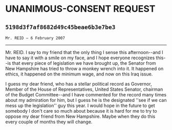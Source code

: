 # UNANIMOUS-CONSENT REQUEST
## `5198d3f7af8682d49c45beae6b3e7be3`
`Mr. REID — 6 February 2007`

---


Mr. REID. I say to my friend that the only thing I sense this 
afternoon--and I have to say it with a smile on my face, and I hope 
everyone recognizes this--is that every piece of legislation we have 
brought up, the Senator from New Hampshire has tried to throw a monkey 
wrench into it. It happened on ethics, it happened on the minimum wage, 
and now on this Iraq issue.

I guess my dear friend, who has a stellar political record as 
Governor, Member of the House of Representatives, United States 
Senator, chairman of the Budget Committee--and I have commented for the 
record many times about my admiration for him, but I guess he is the 
designated ''see if we can mess up the legislation'' guy this year. I 
would hope in the future to get somebody I don't care so much about 
because it is hard for me to try to oppose my dear friend from New 
Hampshire. Maybe when they do this every couple of months they will 
change.

